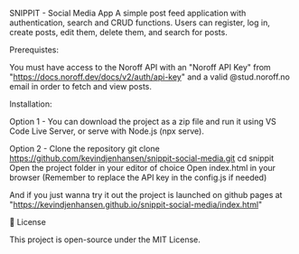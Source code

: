 SNIPPIT - Social Media App
A simple post feed application with authentication, search and CRUD functions.
Users can register, log in, create posts, edit them, delete them, and search for posts.

Prerequistes:

You must have access to the Noroff API with an "Noroff API Key" from "https://docs.noroff.dev/docs/v2/auth/api-key" and a valid @stud.noroff.no email in order to fetch and view posts.

Installation:

Option 1 - You can download the project as a zip file and run it using VS Code Live Server, or serve with Node.js (npx serve).

Option 2 - Clone the repository
git clone https://github.com/kevindjenhansen/snippit-social-media.git
cd snippit
Open the project folder in your editor of choice
Open index.html in your browser
(Remember to replace the API key in the config.js if needed)

And if you just wanna try it out the project is launched on github pages at "https://kevindjenhansen.github.io/snippit-social-media/index.html"

📜 License

This project is open-source under the MIT License.
